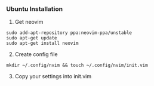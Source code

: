 ### Ubuntu Installation

1. Get neovim

```
sudo add-apt-repository ppa:neovim-ppa/unstable
sudo apt-get update
sudo apt-get install neovim
```

2. Create config file

```
mkdir ~/.config/nvim && touch ~/.config/nvim/init.vim
```

3. Copy your settings into init.vim
